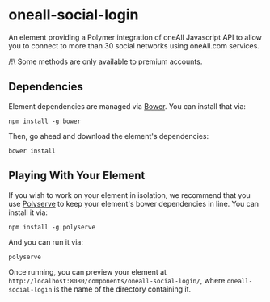 # oneall-social-login

An element providing a Polymer integration of oneAll Javascript API to allow you to connect to more than 30 social networks using oneAll.com services.

/!\ Some methods are only available to premium accounts.


## Dependencies

Element dependencies are managed via [Bower](http://bower.io/). You can
install that via:

    npm install -g bower

Then, go ahead and download the element's dependencies:

    bower install


## Playing With Your Element

If you wish to work on your element in isolation, we recommend that you use
[Polyserve](https://github.com/PolymerLabs/polyserve) to keep your element's
bower dependencies in line. You can install it via:

    npm install -g polyserve

And you can run it via:

    polyserve

Once running, you can preview your element at
`http://localhost:8080/components/oneall-social-login/`, where `oneall-social-login` is the name of the directory containing it.
